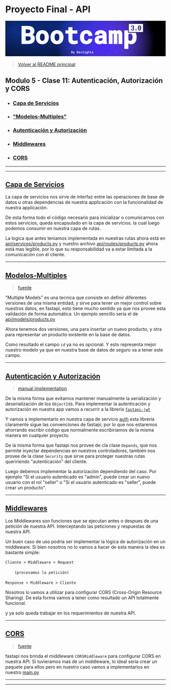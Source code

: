 # Proyecto Final - API

![banner](bootcamp3.png)

> [Volver al README principal](../README.md)

## Modulo 5 - Clase 11: Autenticación, Autorización y CORS

- ### [Capa de Servicios](#capa-de-servicios)

- ### ["Modelos-Multiples"](#modelos-multiples)

- ### [Autenticación y Autorización](#autenticación-y-autorización)

- ### [Middlewares](#middlewares)

- ### [CORS](#cors)

---

---

## [Capa de Servicios](.)

La capa de servicios nos sirve de interfaz entre las operaciones de base de datos
u otras dependencias de nuestra applicación con la funcionalidad de nuestra applicación.

De esta forma todo el código necesario para inicializar o comunicarnos con estos
servicios, queda encapsulado en la capa de servicios. la cual luego podemos consumir
en nuestra capa de rutas.

La logica que antes teniamos implementada en nuestras rutas ahora está en
[api/services/products.py](../api/services/products.py)
y nuestro archivo [api/routes/products.py](../api/routes/products.py) ahora está
mas legible, por lo que su responsabilidad va a estar limitada a la comunicación
con el cliente.

---

## [Modelos-Multiples](.)

> [fuente](https://fastapi.tiangolo.com/tutorial/extra-models/)

"Multiple Models" es una tecnica que consiste en definir diferentes versiones de
una misma entidad, y sirve para tener un mejor control sobre nuestros datos, en
fastapi, esto tiene mucho sentido ya que nos provee esta validación de forma
automática. Un ejemplo sencillo sería el de [api/models/products.py](../api/models/products.py)

Ahora tenemos dos versiones, una para insertar un nuevo producto, y otra para
representar un producto existente en la base de datos.

Como resultado el campo `id` ya no es opcional. Y esto representa mejor nuestro
modelo ya que en nuestra base de datos de seguro va a tener este campo.

---

## [Autenticación y Autorización](.)

> [manual implementation](https://fastapi.tiangolo.com/tutorial/security/oauth2-jwt/#hash-and-verify-the-passwords)

De la misma forma que evitamos mantener manualmente la serialización y deserialización
de los `ObjectId`s. Para implementar la autenticación y autorización en nuestra app
vamos a recurrir a la librería [`fastapi-jwt`](https://pypi.org/project/fastapi-jwt/)

Y vamos a implementarlo en nuestra capa de servicio [auth](../api/services/auth.py)
esta librería claramente sigue las convenciones de fastapi, por lo que nos estaremos
ahorrando escribir código que normalmente escribiriamos de la misma manera en
cualquier proyecto.

De la misma forma que fastapi nos provee de cla clase `Depends`, que nos permite
inyectar dependencias en nuestros controladores, también nos provee de la clase
`Security` que sirve para proteger nuestras rutas queririendo "autenticación" del
cliente.

Luego debemos implementar la autorización dependiendo del caso. Por ejemplo
"Si el usuario autenticado es "admin", puede crear un nuevo usuario con el rol
"seller" o "Si el usuario autenticado es "seller", puede crear un producto".

---

## [Middlewares](.)

Los Middlewares son funciones que se ejecutan antes o despues de una petición
de nuestra API. Interceptando las peticiones y respuestas de nuestra API.

Un buen caso de uso podría ser implementar la lógica de autorización en un middleware.
Si bien nosotros no lo vamos a hacer de esta manera la idea es bastante simple:

```
Cliente > Middleware > Request

    (procesamos la petición)

Response > Middleware > Cliente
```

Nosotros lo vamos a utilizar para configurar CORS (Cross-Origin Resource Sharing).
De esta forma vamos a tener como resultado un API totalmente funcional.

y ya solo queda trabajar en los requerimientos de nuestra API.

---

## [CORS](.)

> [fuente](https://fastapi.tiangolo.com/tutorial/cors/)

fastapi nos brinda el middleware `CORSMiddleware` para configurar CORS en nuestra
API. Si tuvieramos mas de un middleware, lo ideal sería crear un paquete para ellos
pero en nuestro caso vamos a implementarlos en nuestro [main.py](../main.py#L17)

---

---

